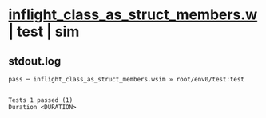 # [inflight_class_as_struct_members.w](../../../../../examples/tests/valid/inflight_class_as_struct_members.w) | test | sim

## stdout.log
```log
pass ─ inflight_class_as_struct_members.wsim » root/env0/test:test
 
 
Tests 1 passed (1)
Duration <DURATION>
```

